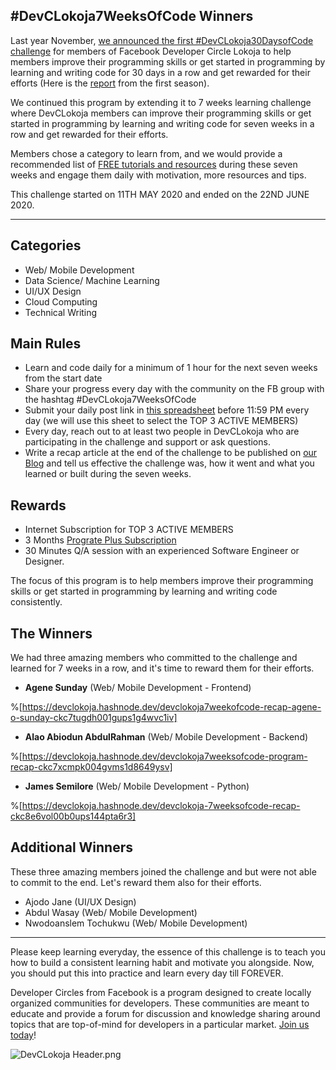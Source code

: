 ## #DevCLokoja7WeeksOfCode Winners

Last year November, [we announced the first #DevCLokoja30DaysofCode challenge](https://facebook.com/groups/devclokoja/permalink/2564914083584282/) for members of Facebook Developer Circle Lokoja to help members improve their programming skills or get started in programming by learning and writing code for 30 days in a row and get rewarded for their efforts (Here is the [report](https://devclokoja.hashnode.dev/devclokoja30daysofcode-season-i-recap-ck5pglsff0639qps1i39r8jh4) from the first season).

We continued this program by extending it to 7 weeks learning challenge where DevCLokoja members can improve their programming skills or get started in programming by learning and writing code for seven weeks in a row and get rewarded for their efforts.

Members chose a category to learn from, and we would provide a recommended list of [FREE tutorials and resources](https://github.com/devclokoja/resources) during these seven weeks and engage them daily with motivation, more resources and tips.

This challenge started on 11TH MAY 2020 and ended on the 22ND JUNE 2020.

---

## Categories

- Web/ Mobile Development
- Data Science/ Machine Learning
- UI/UX Design
- Cloud Computing
- Technical Writing

## Main Rules

- Learn and code daily for a minimum of 1 hour for the next seven weeks from the start date
- Share your progress every day with the community on the FB group with the hashtag #DevCLokoja7WeeksOfCode
- Submit your daily post link in [this spreadsheet](https://bit.ly/DevCLokoja7WeeksOfCodeSheets) before 11:59 PM every day (we will use this sheet to select the TOP 3 ACTIVE MEMBERS)
- Every day, reach out to at least two people in DevCLokoja who are participating in the challenge and support or ask questions.
- Write a recap article at the end of the challenge to be published on [our Blog](https://devclokoja.hashnode.dev/writers-guide) and tell us effective the challenge was, how it went and what you learned or built during the seven weeks.

## Rewards

- Internet Subscription for TOP 3 ACTIVE MEMBERS
- 3 Months [Prograte Plus Subscription](https://progate.com/plans/for_users)
- 30 Minutes Q/A session with an experienced Software Engineer or Designer.

The focus of this program is to help members improve their programming skills or get started in programming by learning and writing code consistently.

## The Winners

We had three amazing members who committed to the challenge and learned for 7 weeks in a row, and it's time to reward them for their efforts.

- **Agene Sunday** (Web/ Mobile Development - Frontend)

%[https://devclokoja.hashnode.dev/devclokoja7weekofcode-recap-agene-o-sunday-ckc7tugdh001gups1g4wvc1iv]

- **Alao Abiodun AbdulRahman** (Web/ Mobile Development - Backend)

%[https://devclokoja.hashnode.dev/devclokoja7weeksofcode-program-recap-ckc7xcmpk004gvms1d8649ysv]

- **James Semilore** (Web/ Mobile Development - Python)

%[https://devclokoja.hashnode.dev/devclokoja-7weeksofcode-recap-ckc8e6vol00b0ups144pta6r3]

## Additional Winners

These three amazing members joined the challenge and but were not able to commit to the end. Let's reward them also for their efforts.

- Ajodo Jane (UI/UX Design)
- Abdul Wasay (Web/ Mobile Development)
- Nwodoanslem Tochukwu (Web/ Mobile Development)

---

Please keep learning everyday, the essence of this challenge is to teach you how to build a consistent learning habit and motivate you alongside. Now, you should put this into practice and learn every day till FOREVER.

Developer Circles from Facebook is a program designed to create locally organized communities for developers. These communities are meant to educate and provide a forum for discussion and knowledge sharing around topics that are top-of-mind for developers in a particular market. [Join us today](https://web.facebook.com/groups/devclokoja)!

![DevCLokoja Header.png](https://cdn.hashnode.com/res/hashnode/image/upload/v1595487648124/6FL6vSjjX.png)
